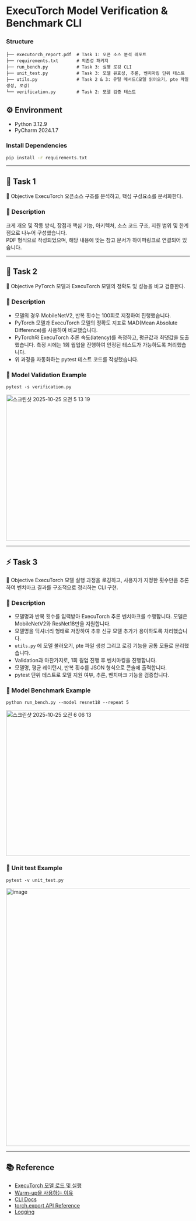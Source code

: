 # ExecuTorch Model Verification & Benchmark CLI

### Structure
```
├── executorch_report.pdf  # Task 1: 오픈 소스 분석 레포트
├── requirements.txt       # 의존성 패키지
├── run_bench.py           # Task 3: 실행 로깅 CLI
├── unit_test.py           # Task 3: 모델 유효성, 추론, 벤치마킹 단위 테스트
├── utils.py               # Task 2 & 3: 유틸 메서드(모델 읽어오기, pte 파일 생성, 로깅)
└── verification.py        # Task 2: 모델 검증 테스트
```
## ⚙️ Environment
- Python 3.12.9  
- PyCharm 2024.1.7  

### Install Dependencies
```bash
pip install -r requirements.txt
```
---

## 🧩 Task 1
🎯 Objective
ExecuTorch 오픈소스 구조를 분석하고, 핵심 구성요소를 문서화한다.
### 📄 Description
크게 개요 및 작동 방식, 장점과 핵심 기능, 아키텍쳐, 소스 코드 구조, 지원 범위 및 한계점으로 나누어 구성했습니다. <br>
PDF 형식으로 작성되었으며, 해당 내용에 맞는 참고 문서가 하이퍼링크로 연결되어 있습니다.


---

## 🧠 Task 2
🎯 Objective
PyTorch 모델과 ExecuTorch 모델의 정확도 및 성능을 비교 검증한다.
### 📄 Description
- 모델의 경우 MobileNetV2, 반복 횟수는 100회로 지정하여 진행했습니다.
- PyTorch 모델과 ExecuTorch 모델의 정확도 지표로 MAD(Mean Absolute Difference)를 사용하여 비교했습니다.
- PyTorch와 ExecuTorch 추론 속도(latency)를 측정하고, 평균값과 최댓값을 도출했습니다. 측정 시에는 1회 웜업을 진행하여 안정된 테스트가 가능하도록 처리했습니다.
- 위 과정을 자동화하는 pytest 테스트 코드를 작성했습니다.

### 🧪 Model Validation Example
```
pytest -s verification.py
```
<img width="1378" height="399" alt="스크린샷 2025-10-25 오전 5 13 19" src="https://github.com/user-attachments/assets/0c614386-ad1e-453b-a6e3-fcf10b90b15b" />

---

## ⚡ Task 3
🎯 Objective
ExecuTorch 모델 실행 과정을 로깅하고, 사용자가 지정한 횟수만큼 추론하여 벤치마크 결과를 구조적으로 정리하는 CLI 구현.
### 📄 Description
- 모델명과 반복 횟수를 입력받아 ExecuTorch 추론 벤치마크를 수행합니다. 모델은 MobileNetV2와 ResNet18만을 지원합니다.
- 모델명을 딕셔너리 형태로 저장하여 추후 신규 모델 추가가 용이하도록 처리했습니다.
- `utils.py` 에 모델 불러오기, pte 파일 생성 그리고 로깅 기능을 공통 모듈로 분리했습니다.
- Validation과 마찬가지로, 1회 웜업 진행 후 벤치마킹을 진행합니다.
- 모델명, 평균 레이턴시, 반복 횟수를 JSON 형식으로 콘솔에 출력합니다.
- pytest 단위 테스트로 모델 지원 여부, 추론, 벤치마크 기능을 검증합니다.

### 🧪 Model Benchmark Example
```
python run_bench.py --model resnet18 --repeat 5
```
<img width="1241" height="398" alt="스크린샷 2025-10-25 오전 6 06 13" src="https://github.com/user-attachments/assets/b91118cf-8882-42ef-8230-fe086291c69c" />

### 🧪 Unit test Example
```
pytest -v unit_test.py
```
<img width="2462" height="705" alt="image" src="https://github.com/user-attachments/assets/dcd0c5ef-59f6-4b9b-b8ce-6d92545b56a6" />


---

## 📚 Reference
- [ExecuTorch 모델 로드 및 실행](https://github.com/meta-pytorch/executorch-examples/tree/main/mv2/python)
- [Warm-up을 사용하는 이유](https://github.com/pytorch/vision/blob/main/torchvision/models/mobilenetv2.py)
- [CLI Docs](https://docs.python.org/ko/3.13/library/argparse.html)
- [torch.export API Reference](https://docs.pytorch.org/docs/stable/export/api_reference.html#torch.export.export)
- [Logging](https://docs.python.org/3/library/logging.html)

